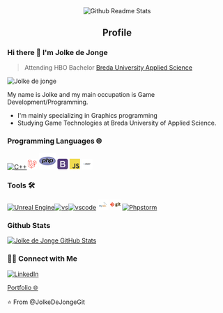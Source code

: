 <p align="center">
 <img width="100px" src="https://res.cloudinary.com/anuraghazra/image/upload/v1594908242/logo_ccswme.svg" align="center" alt="Github Readme Stats" />
 <h2 align="center">Profile</h2>
</p>

### Hi there 👋 I'm Jolke de Jonge
> Attending HBO Bachelor [Breda University Applied Science](https://www.buas.nl/en)


<img src="https://komarev.com/ghpvc/?username=JolkeDeJongeGit" alt="Jolke de jonge" />

<div>
 <p>
   My name is Jolke and my main occupation is Game Development/Programming.
  <ul>
   <li>I'm mainly specializing in Graphics programming</li>
   <li>Studying Game Technologies at Breda University of Applied Science.</li>
  </ul>
 </p>
</div>

### Programming Languages 🌐

[<img src="https://raw.githubusercontent.com/isocpp/logos/master/cpp_logo.png" alt="C++" width="24">](https://www.cplusplus.com/)[<img src="https://raw.githubusercontent.com/github/explore/80688e429a7d4ef2fca1e82350fe8e3517d3494d/topics/laravel/laravel.png" alt="Laravel" width="24">](https://laravel.com/)      [<img src="https://raw.githubusercontent.com/github/explore/80688e429a7d4ef2fca1e82350fe8e3517d3494d/topics/php/php.png" alt="php" width="38">](https://php.net/)        [<img src="https://raw.githubusercontent.com/github/explore/80688e429a7d4ef2fca1e82350fe8e3517d3494d/topics/bootstrap/bootstrap.png" alt="Bootstrap" width="24">](https://getbootstrap.com/)       [<img src="https://raw.githubusercontent.com/github/explore/80688e429a7d4ef2fca1e82350fe8e3517d3494d/topics/javascript/javascript.png" alt="jQuery" width="24">](https://jquery.com/)      [<img src="https://raw.githubusercontent.com/github/explore/80688e429a7d4ef2fca1e82350fe8e3517d3494d/topics/jquery/jquery.png" alt="jQuery" width="24">](https://jquery.com/)  
 
### Tools 🛠️
[<img src="https://cdn2.unrealengine.com/ue-logo-stacked-unreal-engine-w-677x545-fac11de0943f.png" alt="Unreal Engine" width="24">](https://www.unrealengine.com/en-US/)[<img src="https://icons.iconarchive.com/icons/dakirby309/simply-styled/256/Microsoft-Visual-Studio-icon.png" alt="vs" width="24">](https://visualstudio.microsoft.com/)[<img src="https://upload.wikimedia.org/wikipedia/commons/thumb/2/2d/Visual_Studio_Code_1.18_icon.svg/1200px-Visual_Studio_Code_1.18_icon.svg.png" alt="vscode" width="24">](https://code.visualstudio.com/)   [<img src="https://raw.githubusercontent.com/github/explore/80688e429a7d4ef2fca1e82350fe8e3517d3494d/topics/mysql/mysql.png" alt="mysql" width="24">](https://www.mysql.com/)    [<img src="https://raw.githubusercontent.com/github/explore/80688e429a7d4ef2fca1e82350fe8e3517d3494d/topics/git/git.png" alt="Git" width="24">](https://git-scm.com/)       [<img src="https://logonoid.com/images/phpstorm-logo.png" alt="Phpstorm" width="24">](https://www.jetbrains.com/phpstorm/)  

### Github Stats

[![Jolke de Jonge GitHub Stats](https://github-readme-stats.vercel.app/api?username=JolkeDeJongeGit&show_icons=true&count_private=true)](https://github.com/JolkeDeJongeGit)

<h3> 🤝🏻 Connect with Me </h3>

<p>
 <a href="https://www.linkedin.com/in/jolke-de-jonge-72252318a/" target="_blank"><img alt="LinkedIn" src="https://img.shields.io/badge/LinkedIn-@JolkeDeJongeGit-blue?style=flat&logo=linkedin"></a>
  
 <a href="https://jolke.dejongester.nl" target="_blank" >Portfolio 🌐</a>
</p>
⭐️ From @JolkeDeJongeGit
